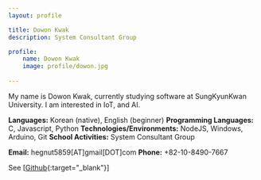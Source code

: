 ```yaml
---
layout: profile

title: Dowon Kwak
description: System Consultant Group

profile:
    name: Dowon Kwak
    image: profile/dowon.jpg
    
---
```


My name is Dowon Kwak, currently studying software at SungKyunKwan University. I am interested in IoT, and AI.

<strong>Languages:</strong> Korean (native), English (beginner) 
<strong>Programming Languages:</strong> C, Javascript, Python 
<strong>Technologies/Environments:</strong> NodeJS, Windows, Arduino, Git 
<strong>School Activities:</strong> System Consultant Group 

<strong>Email:</strong> hegnut5859[AT]gmail[DOT]com 
<strong>Phone:</strong> +82-10-8490-7667 

See [[Github](https://github.com/dotoling){:target="\_blank"}]